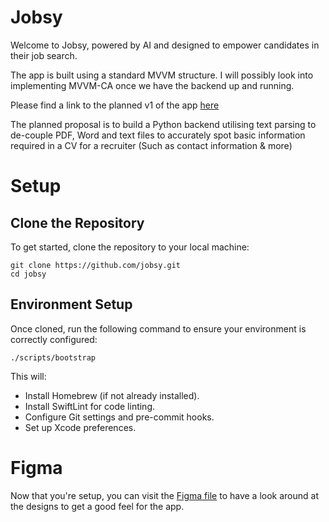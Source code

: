 # Jobsy

Welcome to Jobsy, powered by AI and designed to empower candidates in their job search.

The app is built using a standard MVVM structure. I will possibly look into implementing MVVM-CA once we have the backend up and running.

Please find a link to the planned v1 of the app [here](https://docs.google.com/document/d/1-rNdZz7zHScNhZ9viG1k6qI3WBDACeG8iRomj3YMpZo/edit?usp=sharing)

The planned proposal is to build a Python backend utilising text parsing to de-couple PDF, Word and text files to accurately spot basic information required in a CV for a recruiter (Such as contact information & more)

# Setup

## Clone the Repository

To get started, clone the repository to your local machine:

```
git clone https://github.com/jobsy.git
cd jobsy
```

## Environment Setup

Once cloned, run the following command to ensure your environment is correctly configured:

```
./scripts/bootstrap
```

This will:

* Install Homebrew (if not already installed).
* Install SwiftLint for code linting.
* Configure Git settings and pre-commit hooks.
* Set up Xcode preferences.

# Figma

Now that you're setup, you can visit the [Figma file](https://www.figma.com/files/team/1144665948924585552/project/330014268/Jobsy?fuid=1144665941832929822) to have a look around at the designs to get a good feel for the app.
